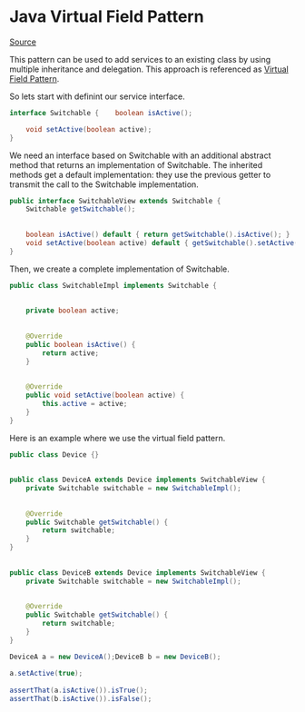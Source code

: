 Java Virtual Field Pattern 
==============================

[Source](https://kerflyn.wordpress.com/2012/07/09/java-8-now-you-have-mixins/)

This pattern can be used to add services to an existing class by using 
multiple inheritance and delegation. This approach is referenced as 
[Virtual Field Pattern](http://mail.openjdk.java.net/pipermail/lambda-dev/2012-July/005171.html).

So lets start with definint our service interface.

```java
interface Switchable {    boolean isActive();

    void setActive(boolean active);
}
```

We need an interface based on Switchable with an additional abstract 
method that returns an implementation of Switchable. 
The inherited methods get a default implementation: they use the 
previous getter to transmit the call to the Switchable implementation.



```java
public interface SwitchableView extends Switchable {
    Switchable getSwitchable();
 
 
    boolean isActive() default { return getSwitchable().isActive(); }
    void setActive(boolean active) default { getSwitchable().setActive(active); }
}
```

Then, we create a complete implementation of Switchable.

```java
public class SwitchableImpl implements Switchable {
 
 
    private boolean active;
 
 
    @Override
    public boolean isActive() {
        return active;
    }
 
 
    @Override
    public void setActive(boolean active) {
        this.active = active;
    }
}
```

Here is an example where we use the virtual field pattern.

```java
public class Device {}
 
 
public class DeviceA extends Device implements SwitchableView {
    private Switchable switchable = new SwitchableImpl();
 
 
    @Override
    public Switchable getSwitchable() {
        return switchable;
    }
}
 
 
public class DeviceB extends Device implements SwitchableView {
    private Switchable switchable = new SwitchableImpl();
 
 
    @Override
    public Switchable getSwitchable() {
        return switchable;
    }
}
```

```java
DeviceA a = new DeviceA();DeviceB b = new DeviceB();
 
a.setActive(true);
 
assertThat(a.isActive()).isTrue();
assertThat(b.isActive()).isFalse();
```
